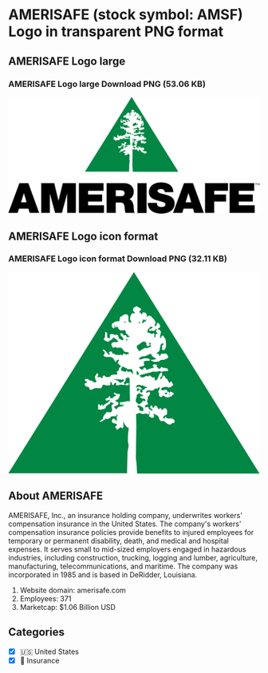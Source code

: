 # AMERISAFE (stock symbol: AMSF) Logo in transparent PNG format

## AMERISAFE Logo large

### AMERISAFE Logo large Download PNG (53.06 KB)

![AMERISAFE Logo large Download PNG (53.06 KB)](/img/orig/AMSF_BIG-20caf6e7.png)

## AMERISAFE Logo icon format

### AMERISAFE Logo icon format Download PNG (32.11 KB)

![AMERISAFE Logo icon format Download PNG (32.11 KB)](/img/orig/AMSF-764c1592.png)

## About AMERISAFE

AMERISAFE, Inc., an insurance holding company, underwrites workers' compensation insurance in the United States. The company's workers' compensation insurance policies provide benefits to injured employees for temporary or permanent disability, death, and medical and hospital expenses. It serves small to mid-sized employers engaged in hazardous industries, including construction, trucking, logging and lumber, agriculture, manufacturing, telecommunications, and maritime. The company was incorporated in 1985 and is based in DeRidder, Louisiana.

1. Website domain: amerisafe.com
2. Employees: 371
3. Marketcap: $1.06 Billion USD


## Categories
- [x] 🇺🇸 United States
- [x] 🏦 Insurance
